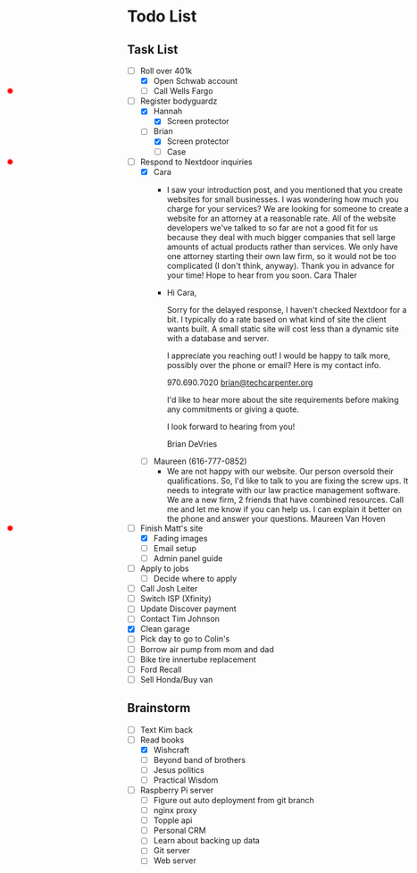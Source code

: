 # Todo List

## Task List

- [ ] Roll over 401k
  - [x] Open Schwab account
  - [ ] <span class="priority"/>Call Wells Fargo
- [ ] Register bodyguardz
  - [x] Hannah
    - [x] Screen protector
  - [ ] Brian
    - [x] Screen protector
    - [ ] Case
- [ ] <span class="priority"/>Respond to Nextdoor inquiries
  - [x] Cara
    - I saw your introduction post, and you mentioned that you create websites for small businesses. I was wondering how much you charge for your services? We are looking for someone to create a website for an attorney at a reasonable rate. All of the website developers we've talked to so far are not a good fit for us because they deal with much bigger companies that sell large amounts of actual products rather than services. We only have one attorney starting their own law firm, so it would not be too complicated (I don't think, anyway). Thank you in advance for your time! Hope to hear from you soon. Cara Thaler
    - Hi Cara,

      Sorry for the delayed response, I haven't checked Nextdoor for a bit. I typically do a rate based on what kind of site the client wants built. A small static site will cost less than a dynamic site with a database and server.

      I appreciate you reaching out! I would be happy to talk more, possibly over the phone or email? Here is my contact info.

      970.690.7020
      brian@techcarpenter.org

      I'd like to hear more about the site requirements before making any commitments or giving a quote.

      I look forward to hearing from you!

      Brian DeVries
  - [ ] Maureen (616-777-0852)
    - We are not happy with our website. Our person oversold their qualifications.   So, I'd like to talk to you are fixing the screw ups. It needs to integrate with our law practice management software. We are a new firm, 2 friends that have combined resources. Call me and let me know if you can help us. I can explain it better on the phone and answer your questions.  Maureen Van Hoven
- [ ] <span class="priority"/>Finish Matt's site
  - [x] Fading images
  - [ ] Email setup
  - [ ] Admin panel guide
- [ ] Apply to jobs
  - [ ] Decide where to apply
- [ ] Call Josh Leiter
- [ ] Switch ISP (Xfinity)
- [ ] Update Discover payment
- [ ] Contact Tim Johnson
- [x] Clean garage
- [ ] Pick day to go to Colin's
- [ ] Borrow air pump from mom and dad
- [ ] Bike tire innertube replacement
- [ ] Ford Recall
- [ ] Sell Honda/Buy van

## Brainstorm

- [ ] Text Kim back
- [ ] Read books
  - [x] Wishcraft
  - [ ] Beyond band of brothers
  - [ ] Jesus politics
  - [ ] Practical Wisdom
- [ ] Raspberry Pi server
  - [ ] Figure out auto deployment from git branch
  - [ ] nginx proxy
  - [ ] Topple api
  - [ ] Personal CRM
  - [ ] Learn about backing up data
  - [ ] Git server
  - [ ] Web server

<style>
.priority::before {
  position: absolute;
  left: 0.75rem;
  content: "✹";
  color: red;
  font-weight: bolder;
}
</style>